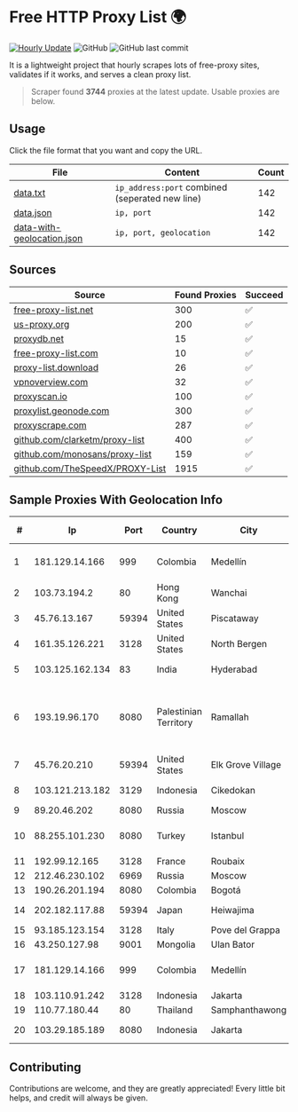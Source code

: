 
# Free HTTP Proxy List 🌍

[![Hourly Update](https://github.com/mertguvencli/http-proxy-list/actions/workflows/main.yml/badge.svg?branch=main)](https://github.com/mertguvencli/http-proxy-list/actions/workflows/main.yml)
![GitHub](https://img.shields.io/github/license/mertguvencli/http-proxy-list)
![GitHub last commit](https://img.shields.io/github/last-commit/mertguvencli/http-proxy-list)

It is a lightweight project that hourly scrapes lots of free-proxy sites, validates if it works, and serves a clean proxy list.


> Scraper found **3744** proxies at the latest update. Usable proxies are below.

## Usage

Click the file format that you want and copy the URL.


|File|Content|Count|
|----|-------|-----|
|[data.txt](https://raw.githubusercontent.com/mertguvencli/http-proxy-list/main/proxy-list/data.txt)|`ip_address:port` combined (seperated new line)|142|
|[data.json](https://raw.githubusercontent.com/mertguvencli/http-proxy-list/main/proxy-list/data.json)|`ip, port`|142|
|[data-with-geolocation.json](https://raw.githubusercontent.com/mertguvencli/http-proxy-list/main/proxy-list/data-with-geolocation.json)|`ip, port, geolocation`|142|

## Sources

|Source|Found Proxies|Succeed|
|------|-------------|-------|
|[free-proxy-list.net](https://free-proxy-list.net)|300|✅|
|[us-proxy.org](https://www.us-proxy.org)|200|✅|
|[proxydb.net](http://proxydb.net)|15|✅|
|[free-proxy-list.com](https://free-proxy-list.com/?page=&port=&type%5B%5D=http&type%5B%5D=https&up_time=0&search=Search)|10|✅|
|[proxy-list.download](https://www.proxy-list.download/HTTP)|26|✅|
|[vpnoverview.com](https://vpnoverview.com/privacy/anonymous-browsing/free-proxy-servers)|32|✅|
|[proxyscan.io](https://www.proxyscan.io)|100|✅|
|[proxylist.geonode.com](https://proxylist.geonode.com/api/proxy-list?limit=300&page=1&sort_by=lastChecked&sort_type=desc&protocols=http,https)|300|✅|
|[proxyscrape.com](https://api.proxyscrape.com/v2/?request=displayproxies&protocol=http&timeout=10000&country=all&ssl=all&anonymity=all)|287|✅|
|[github.com/clarketm/proxy-list](https://raw.githubusercontent.com/clarketm/proxy-list/master/proxy-list-raw.txt)|400|✅|
|[github.com/monosans/proxy-list](https://raw.githubusercontent.com/monosans/proxy-list/main/proxies/http.txt)|159|✅|
|[github.com/TheSpeedX/PROXY-List](https://raw.githubusercontent.com/TheSpeedX/PROXY-List/master/http.txt)|1915|✅|


## Sample Proxies With Geolocation Info

|#|Ip|Port|Country|City|Internet Service Provider|
|-|--|----|-------|----|-------------------------|
|1|181.129.14.166|999|Colombia|Medellín|EPM Telecomunicaciones S.A. E.S.P.|
|2|103.73.194.2|80|Hong Kong|Wanchai|TouchPal HK Co., Limited|
|3|45.76.13.167|59394|United States|Piscataway|The Constant Company|
|4|161.35.126.221|3128|United States|North Bergen|DigitalOcean, LLC|
|5|103.125.162.134|83|India|Hyderabad|CtrlS Datacenters Ltd.|
|6|193.19.96.170|8080|Palestinian Territory|Ramallah|Digital Communication Company for Telecommunications and Information Technology|
|7|45.76.20.210|59394|United States|Elk Grove Village|The Constant Company|
|8|103.121.213.182|3129|Indonesia|Cikedokan|PT Parsaoran Global Datatrans|
|9|89.20.46.202|8080|Russia|Moscow|Atmospherica Ltd.|
|10|88.255.101.230|8080|Turkey|Istanbul|Turk Telekomunikasyon Anonim Sirketi|
|11|192.99.12.165|3128|France|Roubaix|OVH SAS|
|12|212.46.230.102|6969|Russia|Moscow|PJSC "Vimpelcom"|
|13|190.26.201.194|8080|Colombia|Bogotá|ETB - Colombia|
|14|202.182.117.88|59394|Japan|Heiwajima|The Constant Company|
|15|93.185.123.154|3128|Italy|Pove del Grappa|Omegacom S.R.L.S.|
|16|43.250.127.98|9001|Mongolia|Ulan Bator|Wicom Networks|
|17|181.129.14.166|999|Colombia|Medellín|EPM Telecomunicaciones S.A. E.S.P.|
|18|103.110.91.242|3128|Indonesia|Jakarta|ICONPLN|
|19|110.77.180.44|80|Thailand|Samphanthawong|CAT-BB|
|20|103.29.185.189|8080|Indonesia|Jakarta|PT. Pascal Indonesia|



## Contributing

Contributions are welcome, and they are greatly appreciated! Every
little bit helps, and credit will always be given.

